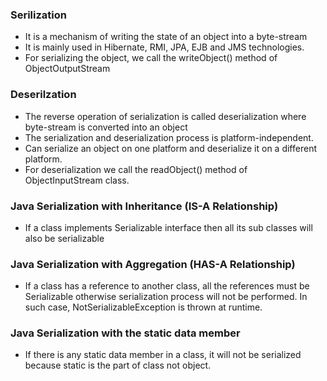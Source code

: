 <h3>Serilization</h3>
<ul>
  <li>It is a mechanism of writing the state of an object into a byte-stream</li>
  <li>It is mainly used in Hibernate, RMI, JPA, EJB and JMS technologies.</li>
  <li>For serializing the object, we call the writeObject() method of ObjectOutputStream</li>
  </ul>
  
  <h3>Deserilzation</h3>
  <ul>
  <li>The reverse operation of serialization is called deserialization where byte-stream is converted into an object</li>
  <li>The serialization and deserialization process is platform-independent.
   <li> Can serialize an object on one platform and deserialize it on a different platform.</li>
  <li>For deserialization we call the readObject() method of ObjectInputStream class.</li>
  </ul>
  
  <h3>Java Serialization with Inheritance (IS-A Relationship)</h3>
    <ul>
  <li>If a class implements Serializable interface then all its sub classes will also be serializable</li>
   </ul>
   
   <h3>Java Serialization with Aggregation (HAS-A Relationship)</h3>
    <ul>
  <li>If a class has a reference to another class, all the references must be Serializable otherwise serialization process will not be performed. In such case, NotSerializableException is thrown at runtime.</li>
   </ul>
   
<h3>Java Serialization with the static data member</h3>
  <ul>
  <li>If there is any static data member in a class, it will not be serialized because static is the part of class not object.</li>
 </ul>


